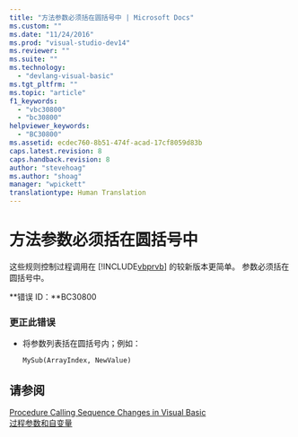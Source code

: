 ```yaml
---
title: "方法参数必须括在圆括号中 | Microsoft Docs"
ms.custom: ""
ms.date: "11/24/2016"
ms.prod: "visual-studio-dev14"
ms.reviewer: ""
ms.suite: ""
ms.technology: 
  - "devlang-visual-basic"
ms.tgt_pltfrm: ""
ms.topic: "article"
f1_keywords: 
  - "vbc30800"
  - "bc30800"
helpviewer_keywords: 
  - "BC30800"
ms.assetid: ecdec760-8b51-474f-acad-17cf8059d83b
caps.latest.revision: 8
caps.handback.revision: 8
author: "stevehoag"
ms.author: "shoag"
manager: "wpickett"
translationtype: Human Translation
---
```

# 方法参数必须括在圆括号中
这些规则控制过程调用在 [!INCLUDE[vbprvb](../../csharp/programming-guide/concepts/linq/includes/vbprvb_md.md)] 的较新版本更简单。 参数必须括在圆括号中。  
  
 **错误 ID：**BC30800  
  
### 更正此错误  
  
-   将参数列表括在圆括号内；例如：  
  
    ```  
    MySub(ArrayIndex, NewValue)  
    ```  
  
## 请参阅  
 [Procedure Calling Sequence Changes in Visual Basic](http://msdn.microsoft.com/zh-cn/4ef1eea6-36cb-4b97-a31b-9ba65e46a9fd)   
 [过程参数和自变量](../../visual-basic/programming-guide/language-features/procedures/procedure-parameters-and-arguments.md)